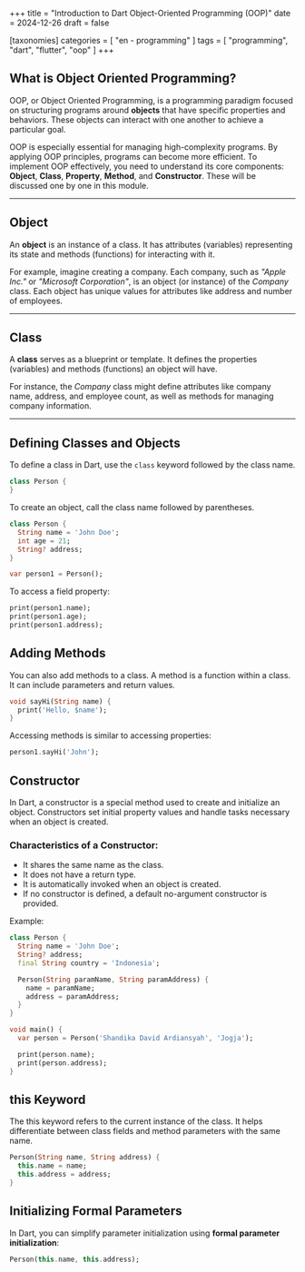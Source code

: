 +++
title = "Introduction to Dart Object-Oriented Programming (OOP)"
date = 2024-12-26
draft = false

[taxonomies]
categories = [ "en - programming" ]
tags = [ "programming", "dart", "flutter", "oop" ]
+++

## What is Object Oriented Programming?

OOP, or Object Oriented Programming, is a programming paradigm focused on structuring programs around **objects** that have specific properties and behaviors. These objects can interact with one another to achieve a particular goal.

OOP is especially essential for managing high-complexity programs. By applying OOP principles, programs can become more efficient. To implement OOP effectively, you need to understand its core components: **Object**, **Class**, **Property**, **Method**, and **Constructor**. These will be discussed one by one in this module.

---

## Object

An **object** is an instance of a class. It has attributes (variables) representing its state and methods (functions) for interacting with it.

For example, imagine creating a company. Each company, such as *"Apple Inc."* or *"Microsoft Corporation"*, is an object (or instance) of the *Company* class. Each object has unique values for attributes like address and number of employees.

---

## Class

A **class** serves as a blueprint or template. It defines the properties (variables) and methods (functions) an object will have.

For instance, the *Company* class might define attributes like company name, address, and employee count, as well as methods for managing company information.

---

## Defining Classes and Objects

To define a class in Dart, use the `class` keyword followed by the class name.

```dart
class Person {
}
```

To create an object, call the class name followed by parentheses.
```dart
class Person {
  String name = 'John Doe';
  int age = 21;
  String? address;
}

var person1 = Person();
```

To access a field property:
```dart
print(person1.name);
print(person1.age);
print(person1.address);
```

## Adding Methods

You can also add methods to a class. A method is a function within a class. It can include parameters and return values.
```dart
void sayHi(String name) {
  print('Hello, $name');
}
```

Accessing methods is similar to accessing properties:

```dart
person1.sayHi('John');
```

## Constructor
In Dart, a constructor is a special method used to create and initialize an object. Constructors set initial property values and handle tasks necessary when an object is created.

### Characteristics of a Constructor:
- It shares the same name as the class.
- It does not have a return type.
- It is automatically invoked when an object is created.
- If no constructor is defined, a default no-argument constructor is provided.

Example:
```dart
class Person {
  String name = 'John Doe';
  String? address;
  final String country = 'Indonesia';

  Person(String paramName, String paramAddress) {
    name = paramName;
    address = paramAddress;
  }
}

void main() {
  var person = Person('Shandika David Ardiansyah', 'Jogja');

  print(person.name);
  print(person.address);
}
```
## this Keyword

The this keyword refers to the current instance of the class. It helps differentiate between class fields and method parameters with the same name.

```dart
Person(String name, String address) {
  this.name = name;
  this.address = address;
}
```

## Initializing Formal Parameters

In Dart, you can simplify parameter initialization using **formal parameter initialization**:
```dart
Person(this.name, this.address);
```
